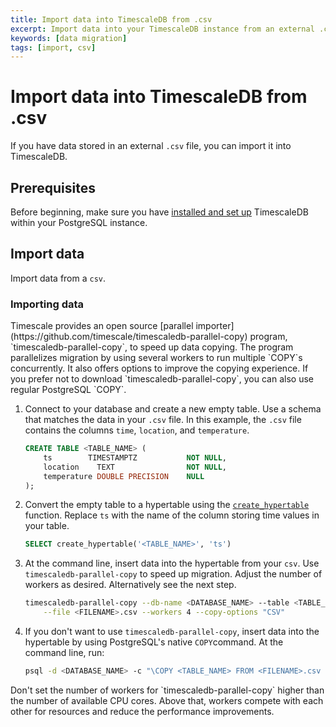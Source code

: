 ```yaml
---
title: Import data into TimescaleDB from .csv
excerpt: Import data into your TimescaleDB instance from an external .csv file
keywords: [data migration]
tags: [import, csv]
---
```


# Import data into TimescaleDB from .csv

If you have data stored in an external `.csv` file, you can import it into TimescaleDB.

## Prerequisites

Before beginning, make sure you have [installed and set up][install] TimescaleDB
within your PostgreSQL instance.

## Import data

Import data from a `csv`.

<Procedure>

### Importing data

<Highlight type="note">
Timescale provides an open source
[parallel importer](https://github.com/timescale/timescaledb-parallel-copy) program,
`timescaledb-parallel-copy`, to speed up data copying. The program parallelizes
migration by using several workers to run multiple `COPY`s concurrently. It also
offers options to improve the copying experience. If you prefer not to download
`timescaledb-parallel-copy`, you can also use regular PostgreSQL `COPY`.
</Highlight>

1.  Connect to your database and create a new empty table. Use a schema that
    matches the data in your `.csv` file. In this example, the `.csv` file
    contains the columns `time`, `location`, and `temperature`.

    ```sql
    CREATE TABLE <TABLE_NAME> (
        ts        TIMESTAMPTZ           NOT NULL,
        location    TEXT                NOT NULL,
        temperature DOUBLE PRECISION    NULL
    );
    ```

1.  Convert the empty table to a hypertable using the
    [`create_hypertable`][create_hypertable] function. Replace `ts` with the
    name of the column storing time values in your table.

    ```sql
    SELECT create_hypertable('<TABLE_NAME>', 'ts')
    ```

1.  At the command line, insert data into the hypertable from your `csv`. Use
    `timescaledb-parallel-copy` to speed up migration. Adjust the number of
    workers as desired. Alternatively see the next step.

    ```bash
    timescaledb-parallel-copy --db-name <DATABASE_NAME> --table <TABLE_NAME> \
        --file <FILENAME>.csv --workers 4 --copy-options "CSV"
    ```

1.  <Optional />If you don't want to use `timescaledb-parallel-copy`,
    insert data into the hypertable by using PostgreSQL's native `COPY`command.
    At the command line, run:

    ```bash
    psql -d <DATABASE_NAME> -c "\COPY <TABLE_NAME> FROM <FILENAME>.csv CSV"
    ```

<Highlight type="note">
Don't set the number of workers for `timescaledb-parallel-copy` higher than the
number of available CPU cores. Above that, workers compete with each other for
resources and reduce the performance improvements.
</Highlight>

</Procedure>

[create_hypertable]: /api/:currentVersion:/hypertable/create_hypertable
[install]: /install/latest/
[parallel importer]: https://github.com/timescale/timescaledb-parallel-copy
